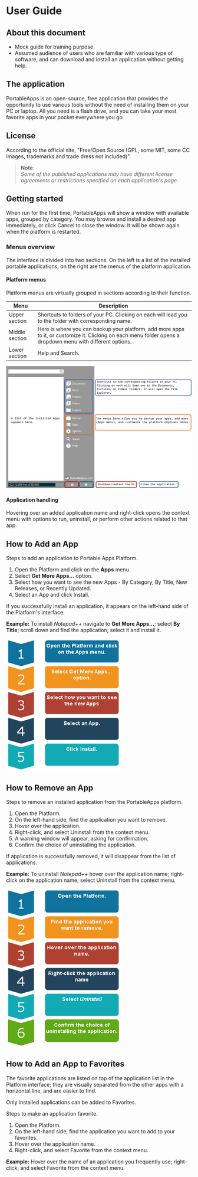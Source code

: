 # User Guide

## About this document

* Mock guide for training purpose.
* Assumed audience of users who are familiar with various type of software, and can download and install an application without getting help.

## The application

PortableApps is an open-source, free application that provides the opportunity to use various tools without the need of installing them on your PC or laptop. All you need is a flash drive, and you can take your most favorite apps in your pocket everywhere you go.

## License

According to the official site, "Free/Open Source (GPL, some MIT, some CC images, trademarks and trade dress not included)".

>**Note**:<br>*Some of the published applications may have different license agreements or restrictions specified on each application's page.*

## Getting started

When run for the first time, PortableApps will show a window with available apps, grouped by category. You may browse and install a desired app immediately, or click Cancel to close the window. It will be shown again when the platform is restarted.

### Menus overview

The interface is divided into two sections. On the left is a list of the installed portable applications; on the right are the menus of the platform application.

#### Platform menus

Platform menus are virtually grouped in sections according to their function.

| Menu | Description |
| -------------- | -------------- |
| Upper section | Shortcuts to folders of your PC. Clicking on each will lead you to the folder with corresponding name. |
| Middle section | Here is where you can backup your platform, add more apps to it, or customize it. Clicking on each menu folder opens a dropdown menu with different options.|
| Lower section | Help and Search. |

![Menus image](Images/PortableAppMenus.png)

#### Application handling

Hovering over an added application name and right-click opens the context menu with options to run, uninstall, or perform other actions related to that app.

## How to Add an App

Steps to add an application to Portable Apps Platform.

1. Open the Platform and click on the **Apps** menu.
2. Select **Get More Apps...** option.
3. Select how you want to see the new Apps - By Category, By Title, New Releases, or Recently Updated.
4. Select an App and click Install.

If you successfully install an application, it appears on the left-hand side of the Platform's interface.

**Example:** To install *Notepad++* navigate to **Get More Apps...**; select **By Title**; scroll down and find the application; select it and install it.

![Add an App Diagram](Images/AddAnAppInfographic_v2.png)

## How to Remove an App

Steps to remove an installed application from the PortableApps platform.

1. Open the Platform.
2. On the left-hand side, find the application you want to remove.
3. Hover over the application.
4. Right-click, and select Uninstall from the context menu.
5. A warning window will appear, asking for confirmation.
6. Confirm the choice of uninstalling the application.

If application is successfully removed, it will disappear from the list of applications.

**Example:** To uninstall *Notepad++* hover over the application name; right-click on the application name; select Uninstall from the context menu.

![Remove an App Diagram](Images/DeleteAnAppInfographic.png)

## How to Add an App to Favorites

The favorite applications are listed on top of the application list in the Platform interface; they are visually separated from the other apps with a horizontal line, and are easier to find.

Only installed applications can be added to Favorites.

Steps to make an application favorite.

1. Open the Platform.
2. On the left-hand side, find the application you want to add to your favorites.
3. Hover over the application name.
4. Right-click, and select Favorite from the context menu.

**Example:** Hover over the name of an application you frequently use; right-click, and select Favorite from the context menu.
